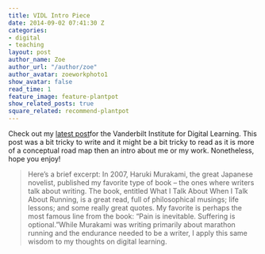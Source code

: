 ```yaml
---
title: VIDL Intro Piece
date: 2014-09-02 07:41:30 Z
categories:
- digital
- teaching
layout: post
author_name: Zoe
author_url: "/author/zoe"
author_avatar: zoeworkphoto1
show_avatar: false
read_time: 1
feature_image: feature-plantpot
show_related_posts: true
square_related: recommend-plantpot
---
```


Check out my [latest post](https://my.vanderbilt.edu/vidl/2014/09/zoe-leblanc-vidl-graduate-fellow-introductory-post)for the Vanderbilt Institute for Digital Learning. This post was a bit tricky to write and it might be a bit tricky to read as it is more of a conceptual road map then an intro about me or my work. Nonetheless, hope you enjoy!

> Here’s a brief excerpt:
In 2007, Haruki Murakami, the great Japanese novelist, published my favorite type of book – the ones where writers talk about writing. The book, entitled What I Talk About When I Talk About Running, is a great read, full of philosophical musings; life lessons; and some really great quotes. My favorite is perhaps the most famous line from the book: “Pain is inevitable. Suffering is optional.”While Murakami was writing primarily about marathon running and the endurance needed to be a writer, I apply this same wisdom to my thoughts on digital learning.



